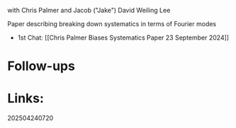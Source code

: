 with Chris Palmer and Jacob ("Jake") David Weiling Lee 

Paper describing breaking down systematics in terms of Fourier modes

- 1st Chat: [[Chris Palmer Biases Systematics Paper 23 September 2024]]


# Follow-ups


# Links: 



202504240720

